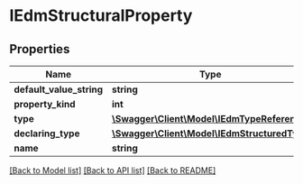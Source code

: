 # IEdmStructuralProperty

## Properties
Name | Type | Description | Notes
------------ | ------------- | ------------- | -------------
**default_value_string** | **string** |  | [optional] 
**property_kind** | **int** |  | [optional] 
**type** | [**\Swagger\Client\Model\IEdmTypeReference**](IEdmTypeReference.md) |  | [optional] 
**declaring_type** | [**\Swagger\Client\Model\IEdmStructuredType**](IEdmStructuredType.md) |  | [optional] 
**name** | **string** |  | [optional] 

[[Back to Model list]](../../README.md#documentation-for-models) [[Back to API list]](../../README.md#documentation-for-api-endpoints) [[Back to README]](../../README.md)

